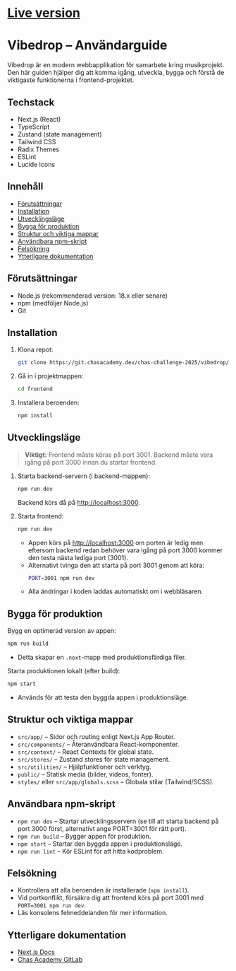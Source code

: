 # [Live version](https://vibedrop-frontend.cc25.chasacademy.dev/)

# Vibedrop – Användarguide

Vibedrop är en modern webbapplikation för samarbete kring musikprojekt. Den här guiden hjälper dig att komma igång, utveckla, bygga och förstå de viktigaste funktionerna i frontend-projektet.

## Techstack

- Next.js (React)
- TypeScript
- Zustand (state management)
- Tailwind CSS
- Radix Themes
- ESLint
- Lucide Icons

## Innehåll

- [Förutsättningar](#förutsättningar)
- [Installation](#installation)
- [Utvecklingsläge](#utvecklingsläge)
- [Bygga för produktion](#bygga-för-produktion)
- [Struktur och viktiga mappar](#struktur-och-viktiga-mappar)
- [Användbara npm-skript](#användbara-npm-skript)
- [Felsökning](#felsökning)
- [Ytterligare dokumentation](#ytterligare-dokumentation)

## Förutsättningar

- Node.js (rekommenderad version: 18.x eller senare)
- npm (medföljer Node.js)
- Git

## Installation

1. Klona repot:
   ```bash
   git clone https://git.chasacademy.dev/chas-challenge-2025/vibedrop/frontend.git
   ```
2. Gå in i projektmappen:
   ```bash
   cd frontend
   ```
3. Installera beroenden:
   ```bash
   npm install
   ```

## Utvecklingsläge

> **Viktigt:** Frontend måste köras på port 3001. Backend måste vara igång på port 3000 innan du startar frontend.

1. Starta backend-servern (i backend-mappen):

   ```bash
   npm run dev
   ```

   Backend körs då på [http://localhost:3000](http://localhost:3000).

2. Starta frontend:
   ```bash
   npm run dev
   ```
   - Appen körs på [http://localhost:3000](http://localhost:3000) om porten är ledig men eftersom backend redan behöver vara igång på port 3000 kommer den testa nästa lediga port (3001).
   - Alternativt tvinga den att starta på port 3001 genom att köra:
     ```bash
     PORT=3001 npm run dev
     ```
   - Alla ändringar i koden laddas automatiskt om i webbläsaren.

## Bygga för produktion

Bygg en optimerad version av appen:

```bash
npm run build
```

- Detta skapar en `.next`-mapp med produktionsfärdiga filer.

Starta produktionen lokalt (efter build):

```bash
npm start
```

- Används för att testa den byggda appen i produktionsläge.

## Struktur och viktiga mappar

- `src/app/` – Sidor och routing enligt Next.js App Router.
- `src/components/` – Återanvändbara React-komponenter.
- `src/context/` – React Contexts för global state.
- `src/stores/` – Zustand stores för state management.
- `src/utilities/` – Hjälpfunktioner och verktyg.
- `public/` – Statisk media (bilder, videos, fonter).
- `styles/` eller `src/app/globals.scss` – Globala stilar (Tailwind/SCSS).

## Användbara npm-skript

- `npm run dev` – Startar utvecklingsservern (se till att starta backend på port 3000 först, alternativt ange PORT=3001 för rätt port).
- `npm run build` – Bygger appen för produktion.
- `npm start` – Startar den byggda appen i produktionsläge.
- `npm run lint` – Kör ESLint för att hitta kodproblem.

## Felsökning

- Kontrollera att alla beroenden är installerade (`npm install`).
- Vid portkonflikt, försäkra dig att frontend körs på port 3001 med `PORT=3001 npm run dev`.
- Läs konsolens felmeddelanden för mer information.

## Ytterligare dokumentation

- [Next.js Docs](https://nextjs.org/docs)
- [Chas Academy GitLab](https://git.chasacademy.dev/chas-challenge-2025/vibedrop/frontend)
